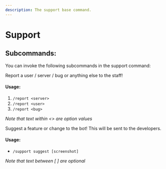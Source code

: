```yaml
---
description: The support base command.
---
```


# Support

## Subcommands:

You can invoke the following subcommands in the support command:

<!-- {% tabs %}
{% tab title="Report" %} -->
Report a user / server / bug or anything else to the staff!&#x20;

&#x20;

#### Usage:

1. `/report <server>`
2. `/report <user>`
3. `/report <bug>`

_Note that text within <> are option values_
<!-- {% endtab %}

{% tab title="Suggest" %} -->
Suggest a feature or change to the bot! This will be sent to the developers.



#### Usage:

* `/support suggest [screenshot]`



_Note that text between \[ ] are optional_&#x20;
<!-- {% endtab %}

{% tab title="Server" %}
Sends you the invite for the support server.
{% endtab %}
{% endtabs %} -->
